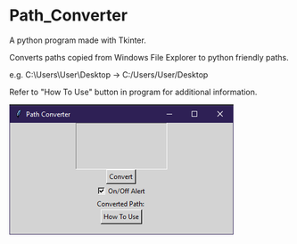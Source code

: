 # Path_Converter
A python program made with Tkinter.

Converts paths copied from Windows File Explorer to python friendly paths.

e.g. C:\Users\User\Desktop -> C:/Users/User/Desktop

Refer to "How To Use" button in program for additional information.

![Screenshot](screenshot.png)
